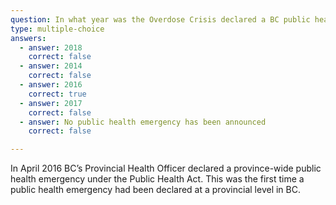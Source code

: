```yaml
---
question: In what year was the Overdose Crisis declared a BC public health emergency?
type: multiple-choice
answers:
  - answer: 2018
    correct: false
  - answer: 2014
    correct: false
  - answer: 2016
    correct: true
  - answer: 2017
    correct: false
  - answer: No public health emergency has been announced
    correct: false

---
```

<!--- This is where question-level feedback goes -->
In April 2016 BC’s Provincial Health Officer declared a province-wide public health emergency under the Public Health Act. This was the first time a public health emergency had been declared at a provincial level in BC.